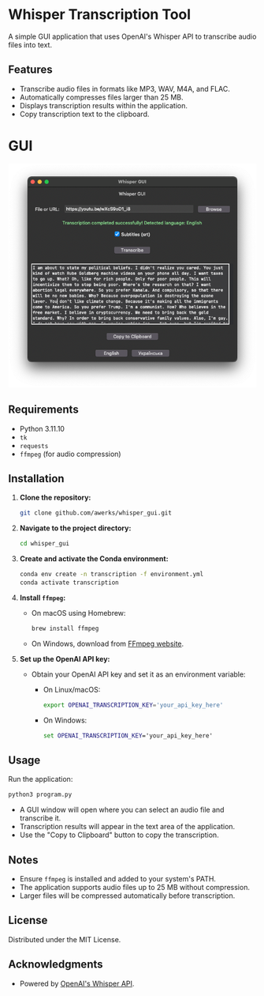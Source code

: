 # Whisper Transcription Tool

A simple GUI application that uses OpenAI's Whisper API to transcribe audio files into text.

## Features

- Transcribe audio files in formats like MP3, WAV, M4A, and FLAC.
- Automatically compresses files larger than 25 MB.
- Displays transcription results within the application.
- Copy transcription text to the clipboard.

# GUI

![Whisper Transcription Tool GUI](images/gui.png)

## Requirements

- Python 3.11.10
- `tk`
- `requests`
- `ffmpeg` (for audio compression)

## Installation

1. **Clone the repository:**

   ```bash
   git clone github.com/awerks/whisper_gui.git
   ```

2. **Navigate to the project directory:**

   ```bash
   cd whisper_gui
   ```

3. **Create and activate the Conda environment:**

   ```bash
   conda env create -n transcription -f environment.yml
   conda activate transcription
   ```

4. **Install `ffmpeg`:**

   - On macOS using Homebrew:

     ```bash
     brew install ffmpeg
     ```

   - On Windows, download from [FFmpeg website](https://ffmpeg.org/download.html).

5. **Set up the OpenAI API key:**

   - Obtain your OpenAI API key and set it as an environment variable:

     - On Linux/macOS:

       ```bash
       export OPENAI_TRANSCRIPTION_KEY='your_api_key_here'
       ```

     - On Windows:

       ```cmd
       set OPENAI_TRANSCRIPTION_KEY='your_api_key_here'
       ```

## Usage

Run the application:

```bash
python3 program.py
```

- A GUI window will open where you can select an audio file and transcribe it.
- Transcription results will appear in the text area of the application.
- Use the "Copy to Clipboard" button to copy the transcription.

## Notes

- Ensure `ffmpeg` is installed and added to your system's PATH.
- The application supports audio files up to 25 MB without compression.
- Larger files will be compressed automatically before transcription.

## License

Distributed under the MIT License.

## Acknowledgments

- Powered by [OpenAI's Whisper API](https://openai.com).
